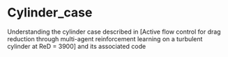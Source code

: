 # Cylinder_case
Understanding the cylinder case described in [Active flow control for drag reduction through multi-agent reinforcement learning on a turbulent cylinder at ReD = 3900] and its associated code
